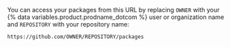 You can access your packages from this URL by replacing `OWNER` with your {% data variables.product.prodname_dotcom %} user or organization name and `REPOSITORY` with your repository name:
   ```
   https://github.com/OWNER/REPOSITORY/packages
   ```
